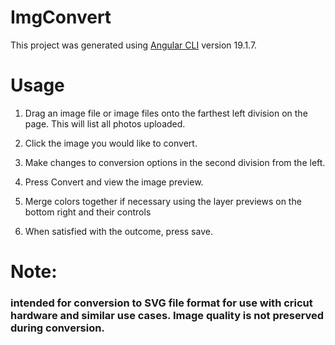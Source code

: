 # ImgConvert

This project was generated using [Angular CLI](https://github.com/angular/angular-cli) version 19.1.7.

# Usage

1. Drag an image file or image files onto the farthest left division on the page. This will list all photos uploaded.

2. Click the image you would like to convert.

3. Make changes to conversion options in the second division from the left.

4. Press Convert and view the image preview.

5. Merge colors together if necessary using the layer previews on the bottom right and their controls

6. When satisfied with the outcome, press save.

# Note:

### intended for conversion to SVG file format for use with cricut hardware and similar use cases. Image quality is not preserved during conversion.